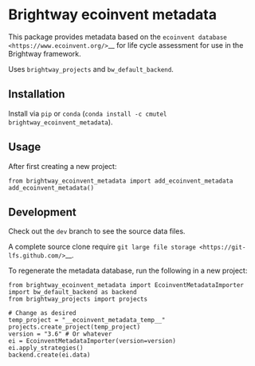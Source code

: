 # Brightway ecoinvent metadata

This package provides metadata based on the `ecoinvent database <https://www.ecoinvent.org/>`__ for life cycle assessment for use in the Brightway framework.

Uses ``brightway_projects`` and ``bw_default_backend``.

## Installation

Install via ``pip`` or ``conda`` (``conda install -c cmutel brightway_ecoinvent_metadata``).

## Usage

After first creating a new project:

    from brightway_ecoinvent_metadata import add_ecoinvent_metadata
    add_ecoinvent_metadata()

## Development

Check out the ``dev`` branch to see the source data files.

A complete source clone require `git large file storage <https://git-lfs.github.com/>`__.

To regenerate the metadata database, run the following in a new project:

    from brightway_ecoinvent_metadata import EcoinventMetadataImporter
    import bw_default_backend as backend
    from brightway_projects import projects

    # Change as desired
    temp_project = "__ecoinvent_metadata_temp__"
    projects.create_project(temp_project)
    version = "3.6" # Or whatever
    ei = EcoinventMetadataImporter(version=version)
    ei.apply_strategies()
    backend.create(ei.data)
